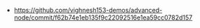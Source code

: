 * https://github.com/vighnesh153-demos/advanced-node/commit/f62b74e1eb135f9c22092516e1ea59cc0782d157
